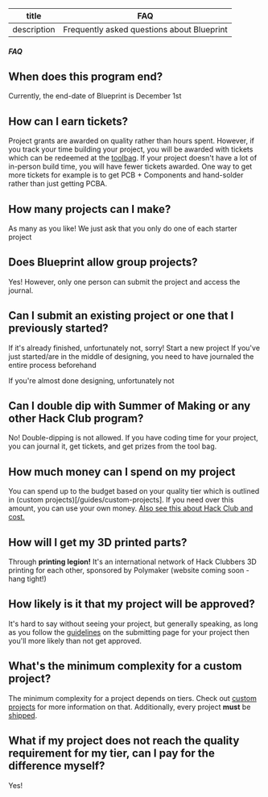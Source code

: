 | title       | FAQ                                        |
| ----------- | ------------------------------------------ |
| description | Frequently asked questions about Blueprint |

##### FAQ

## When does this program end?
Currently, the end-date of Blueprint is December 1st

## How can I earn tickets?
Project grants are awarded on quality rather than hours spent. However, if you track your time building your project, you will be awarded with tickets which can be redeemed at the [toolbag](/toolbag). If your project doesn't have a lot of in-person build time, you will have fewer tickets awarded. One way to get more tickets for example is to get PCB + Components and hand-solder rather than just getting PCBA. 

## How many projects can I make?
As many as you like! We just ask that you only do one of each starter project

## Does Blueprint allow group projects?
Yes! However, only one person can submit the project and access the journal.

## Can I submit an existing project or one that I previously started?
If it's already finished, unfortunately not, sorry! Start a new project
If you've just started/are in the middle of designing, you need to have journaled the entire process beforehand

If you're almost done designing, unfortunately not

## Can I double dip with Summer of Making or any other Hack Club program?
No! Double-dipping is not allowed. If you have coding time for your project, you can journal it, get tickets, and get prizes from the tool bag.

## How much money can I spend on my project
You can spend up to the budget based on your quality tier which is outlined in (custom projects)[/guides/custom-projects]. If you need over this amount, you can use your own money. [Also see this about Hack Club and cost.](/docs/the-talk)

## How will I get my 3D printed parts?
Through **printing legion!** It's an international network of Hack Clubbers 3D printing for each other, sponsored by Polymaker (website coming soon - hang tight!)

## How likely is it that my project will be approved?
It's hard to say without seeing your project, but generally speaking, as long as you follow the [guidelines](/guides/custom-projects) on the submitting page for your project then you'll more likely than not get approved.

## What's the minimum complexity for a custom project?
The minimum complexity for a project depends on tiers. Check out [custom projects](/guides/custom-projects) for more information on that. Additionally, every project **must** be [shipped](/docs/shipping).

## What if my project does not reach the quality requirement for my tier, can I pay for the difference myself?
Yes!